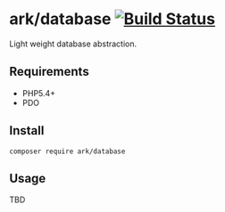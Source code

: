 # ark/database [![Build Status](https://travis-ci.org/arkphp/database.png)](https://travis-ci.org/arkphp/database)

Light weight database abstraction.

## Requirements

- PHP5.4+
- PDO

## Install

```
composer require ark/database
```

## Usage

TBD